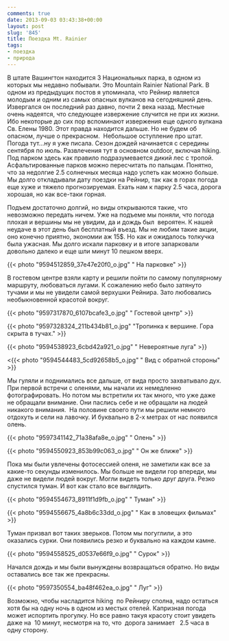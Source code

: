 ```yaml
---
comments: true
date: 2013-09-03 03:43:38+00:00
layout: post
slug: '845'
title: Поездка Mt. Rainier
tags:
- поездка
- природа
---
```


В штате Вашингтон находится 3 Национальных парка, в одном из которых мы недавно побывали. Это Mountain Rainier National Park. В одном из предыдущих постов я упоминала, что Рейнир является молодым и одним из самых опасных вулканов на сегодняшний день. Извергался он последний раз давно, почти 2 века назад. Местные очень надеятся, что следующее извержение случится не при их жизни. Ибо некоторые до сих пор вспоминают извержения еще одного вулкана Св. Елены 1980. Этот правда находится дальше. Но не будем об опасном, лучше о прекрасном.  Небольшое оступление про штат. Погода тут...ну я уже писала. Сезон дождей начинается с середины сентября по июль. Развлечения тут в основном outdoor, включая hiking. Под парком здесь как правило подразумевается дикий лес с тропой. Асфальтированные парков можно пересчитать по пальцам. Понятно, что за недолгие 2.5 солнечных месяца надо успеть как можно больше. Мы долго откладывали дату поездки на Рейнир, так как в горах погода еще хуже и тяжело прогнозируемая. Ехать нам к парку 2.5 часа, дорога хорошая, но как все-таки горная.

Подъем достаточно долгий, но виды открываются такие, что невозможно передать ничем. Уже на подъеме мы поняли, что погода плохая и вершины мы не увидим, да и дождь был  вероятен. К нашей неудаче в этот день был бесплатный въезд. Мы не любим такие акции, оно конечно приятно, экономии аж 15$. Но как и ожидалось толкучка была ужасная. Мы долго искали парковку и в итоге запарковали довольно далеко и еще шли минут 10 пешком вверх.

{{< photo "9594512859_37e47e20f0_o.jpg" " На парковке" >}}

В гостевом центре взяли карту и решили пойти по самому популярному маршруту, любоваться лугами. К сожалению небо было затянуто тучами и мы не увидели самой верхушки Рейнира. Зато любовались необыкновенной красотой вокруг.

{{< photo "9597317870_6107bcafe3_o.jpg" " Гостевой центр" >}}

{{< photo "9597328324_211b434b81_o.jpg" "Тропинка к вершине. Гора скрыта в тучах." >}}

{{< photo "9594538923_6cbd42a921_o.jpg" " Невероятные луга" >}}

<{{< photo "9594544483_5cd92658b5_o.jpg" " Вид с обратной стороны" >}}

Мы гуляли и поднимались все дальше, от вида просто захватывало дух. При первой встречи с оленями, мы начали их немедленно фотографировать. Но потом мы встретили их так много, что уже даже не обращали внимание. Они паслись себе и не обращали на людей никакого внимания.  На половине своего пути мы решили немного отдохуть и сели на лавочку. И буквально в 2-х метрах от нас появился олень.

{{< photo "9597341142_71a38afa8e_o.jpg" " Олень" >}}

{{< photo "9594550923_853b99c063_o.jpg" " Он же ближе" >}}

Пока мы были увлечены фотосессией оленя, не заметили как все за какие-то секунды изменилось. Мы больше не видели гор впереди, мы даже не видели людей вокруг. Могли видеть только друг друга. Резко спустился туман. И вот как стало все выглядить.

{{< photo "9594554673_8911f1d9fb_o.jpg" " Туман" >}}

{{< photo "9594556675_4a8b6c33dd_o.jpg" " Как в зловещих фильмах" >}}

Туман призвал вот таких зверьков. Потом мы погуглили, а это оказались сурки. Они появились резко и буквально на каждом камне.

{{< photo "9594558525_d0537e66f9_o.jpg" " Сурок" >}}

Начался дождь и мы были вынуждены возвращаться обратно. Но виды оставались все так же прекрасны.

{{< photo "9597350554_ba48f462ea_o.jpg" " Луг" >}}

Возможно, чтобы насладится hiking  по Рейниру сполна, надо остаться хотя бы на одну ночь в одном из местых отелей. Капризная погода может испортить прогулку. Но все равно такуя красоту стоит увидеть даже на  10 минут, несмотря на то, что  дорога занимает   2.5 часа в одну сторону.
